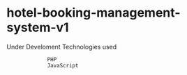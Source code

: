 # hotel-booking-management-system-v1

Under Develoment 
      Technologies used 
                
                 PHP
                 JavaScript
                 
